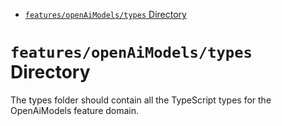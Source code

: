 <!-- START doctoc generated TOC please keep comment here to allow auto update -->
<!-- DON'T EDIT THIS SECTION, INSTEAD RE-RUN doctoc TO UPDATE -->

- [`features/openAiModels/types` Directory](#featuresopenaimodelstypes-directory)

<!-- END doctoc generated TOC please keep comment here to allow auto update -->

# `features/openAiModels/types` Directory

The types folder should contain all the TypeScript types for the OpenAiModels feature domain.

